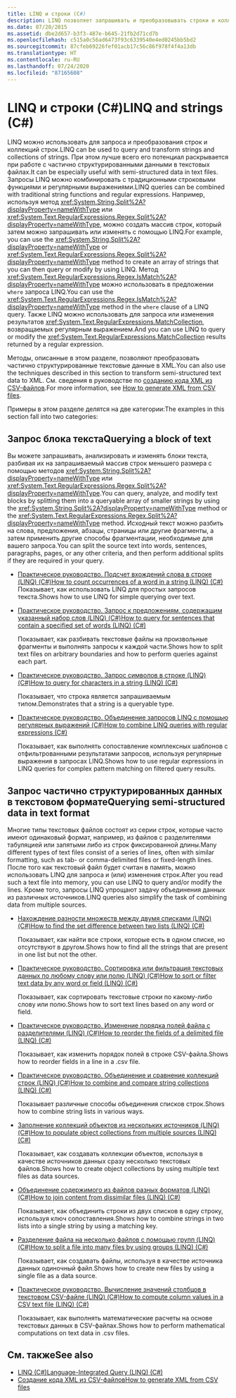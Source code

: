 ```yaml
---
title: LINQ и строки (C#)
description: LINQ позволяет запрашивать и преобразовывать строки и коллекции строк. Запросы LINQ можно комбинировать с традиционными строковыми функциями и регулярными выражениями C#.
ms.date: 07/20/2015
ms.assetid: dbe2d657-b3f3-487e-b645-21fb2d71cd7b
ms.openlocfilehash: c515a0c56ad6473f93c6339540e4ed0245bb5bd2
ms.sourcegitcommit: 87cfeb69226fef01acb17c56c86f978f4f4a13db
ms.translationtype: HT
ms.contentlocale: ru-RU
ms.lasthandoff: 07/24/2020
ms.locfileid: "87165608"
---
```

# <a name="linq-and-strings-c"></a><span data-ttu-id="51b4b-104">LINQ и строки (C#)</span><span class="sxs-lookup"><span data-stu-id="51b4b-104">LINQ and strings (C#)</span></span>

<span data-ttu-id="51b4b-105">LINQ можно использовать для запроса и преобразования строк и коллекций строк.</span><span class="sxs-lookup"><span data-stu-id="51b4b-105">LINQ can be used to query and transform strings and collections of strings.</span></span> <span data-ttu-id="51b4b-106">При этом лучше всего его потенциал раскрывается при работе с частично структурированными данными в текстовых файлах.</span><span class="sxs-lookup"><span data-stu-id="51b4b-106">It can be especially useful with semi-structured data in text files.</span></span> <span data-ttu-id="51b4b-107">Запросы LINQ можно комбинировать с традиционными строковыми функциями и регулярными выражениями.</span><span class="sxs-lookup"><span data-stu-id="51b4b-107">LINQ queries can be combined with traditional string functions and regular expressions.</span></span> <span data-ttu-id="51b4b-108">Например, используя метод <xref:System.String.Split%2A?displayProperty=nameWithType> или <xref:System.Text.RegularExpressions.Regex.Split%2A?displayProperty=nameWithType>, можно создать массив строк, который затем можно запрашивать или изменять с помощью LINQ.</span><span class="sxs-lookup"><span data-stu-id="51b4b-108">For example, you can use the <xref:System.String.Split%2A?displayProperty=nameWithType> or <xref:System.Text.RegularExpressions.Regex.Split%2A?displayProperty=nameWithType> method to create an array of strings that you can then query or modify by using LINQ.</span></span> <span data-ttu-id="51b4b-109">Метод <xref:System.Text.RegularExpressions.Regex.IsMatch%2A?displayProperty=nameWithType> можно использовать в предложении `where` запроса LINQ.</span><span class="sxs-lookup"><span data-stu-id="51b4b-109">You can use the <xref:System.Text.RegularExpressions.Regex.IsMatch%2A?displayProperty=nameWithType> method in the `where` clause of a LINQ query.</span></span> <span data-ttu-id="51b4b-110">Также LINQ можно использовать для запроса или изменения результатов <xref:System.Text.RegularExpressions.MatchCollection>, возвращаемых регулярным выражением.</span><span class="sxs-lookup"><span data-stu-id="51b4b-110">And you can use LINQ to query or modify the <xref:System.Text.RegularExpressions.MatchCollection> results returned by a regular expression.</span></span>

<span data-ttu-id="51b4b-111">Методы, описанные в этом разделе, позволяют преобразовать частично структурированные текстовые данные в XML.</span><span class="sxs-lookup"><span data-stu-id="51b4b-111">You can also use the techniques described in this section to transform semi-structured text data to XML.</span></span> <span data-ttu-id="51b4b-112">См. сведения в руководстве по [созданию кода XML из CSV-файлов](how-to-generate-xml-from-csv-files.md).</span><span class="sxs-lookup"><span data-stu-id="51b4b-112">For more information, see [How to generate XML from CSV files](how-to-generate-xml-from-csv-files.md).</span></span>

<span data-ttu-id="51b4b-113">Примеры в этом разделе делятся на две категории:</span><span class="sxs-lookup"><span data-stu-id="51b4b-113">The examples in this section fall into two categories:</span></span>

## <a name="querying-a-block-of-text"></a><span data-ttu-id="51b4b-114">Запрос блока текста</span><span class="sxs-lookup"><span data-stu-id="51b4b-114">Querying a block of text</span></span>

<span data-ttu-id="51b4b-115">Вы можете запрашивать, анализировать и изменять блоки текста, разбивая их на запрашиваемый массив строк меньшего размера с помощью методов <xref:System.String.Split%2A?displayProperty=nameWithType> или <xref:System.Text.RegularExpressions.Regex.Split%2A?displayProperty=nameWithType>.</span><span class="sxs-lookup"><span data-stu-id="51b4b-115">You can query, analyze, and modify text blocks by splitting them into a queryable array of smaller strings by using the <xref:System.String.Split%2A?displayProperty=nameWithType> method or the <xref:System.Text.RegularExpressions.Regex.Split%2A?displayProperty=nameWithType> method.</span></span> <span data-ttu-id="51b4b-116">Исходный текст можно разбить на слова, предложения, абзацы, страницы или другие фрагменты, а затем применить другие способы фрагментации, необходимые для вашего запроса.</span><span class="sxs-lookup"><span data-stu-id="51b4b-116">You can split the source text into words, sentences, paragraphs, pages, or any other criteria, and then perform additional splits if they are required in your query.</span></span>

- [<span data-ttu-id="51b4b-117">Практическое руководство. Подсчет вхождений слова в строке (LINQ) (C#)</span><span class="sxs-lookup"><span data-stu-id="51b4b-117">How to count occurrences of a word in a string (LINQ) (C#)</span></span>](how-to-count-occurrences-of-a-word-in-a-string-linq.md)  
  <span data-ttu-id="51b4b-118">Показывает, как использовать LINQ для простых запросов текста.</span><span class="sxs-lookup"><span data-stu-id="51b4b-118">Shows how to use LINQ for simple querying over text.</span></span>

- [<span data-ttu-id="51b4b-119">Практическое руководство. Запрос к предложениям, содержащим указанный набор слов (LINQ) (C#)</span><span class="sxs-lookup"><span data-stu-id="51b4b-119">How to query for sentences that contain a specified set of words (LINQ) (C#)</span></span>](how-to-query-for-sentences-that-contain-a-specified-set-of-words-linq.md)

  <span data-ttu-id="51b4b-120">Показывает, как разбивать текстовые файлы на произвольные фрагменты и выполнять запросы к каждой части.</span><span class="sxs-lookup"><span data-stu-id="51b4b-120">Shows how to split text files on arbitrary boundaries and how to perform queries against each part.</span></span>

- [<span data-ttu-id="51b4b-121">Практическое руководство. Запрос символов в строке (LINQ) (C#)</span><span class="sxs-lookup"><span data-stu-id="51b4b-121">How to query for characters in a string (LINQ) (C#)</span></span>](how-to-query-for-characters-in-a-string-linq.md)

  <span data-ttu-id="51b4b-122">Показывает, что строка является запрашиваемым типом.</span><span class="sxs-lookup"><span data-stu-id="51b4b-122">Demonstrates that a string is a queryable type.</span></span>

- [<span data-ttu-id="51b4b-123">Практическое руководство. Объединение запросов LINQ с помощью регулярных выражений (C#)</span><span class="sxs-lookup"><span data-stu-id="51b4b-123">How to combine LINQ queries with regular expressions (C#)</span></span>](how-to-combine-linq-queries-with-regular-expressions.md)

  <span data-ttu-id="51b4b-124">Показывает, как выполнять сопоставление комплексных шаблонов с отфильтрованными результатами запросов, используя регулярные выражения в запросах LINQ.</span><span class="sxs-lookup"><span data-stu-id="51b4b-124">Shows how to use regular expressions in LINQ queries for complex pattern matching on filtered query results.</span></span>

## <a name="querying-semi-structured-data-in-text-format"></a><span data-ttu-id="51b4b-125">Запрос частично структурированных данных в текстовом формате</span><span class="sxs-lookup"><span data-stu-id="51b4b-125">Querying semi-structured data in text format</span></span>

<span data-ttu-id="51b4b-126">Многие типы текстовых файлов состоят из серии строк, которые часто имеют одинаковый формат, например, из файлов с разделителями табуляцией или запятыми либо из строк фиксированной длины.</span><span class="sxs-lookup"><span data-stu-id="51b4b-126">Many different types of text files consist of a series of lines, often with similar formatting, such as tab- or comma-delimited files or fixed-length lines.</span></span> <span data-ttu-id="51b4b-127">После того как текстовый файл будет считан в память, можно использовать LINQ для запроса и (или) изменения строк.</span><span class="sxs-lookup"><span data-stu-id="51b4b-127">After you read such a text file into memory, you can use LINQ to query and/or modify the lines.</span></span> <span data-ttu-id="51b4b-128">Кроме того, запросы LINQ упрощают задачу объединения данных из различных источников.</span><span class="sxs-lookup"><span data-stu-id="51b4b-128">LINQ queries also simplify the task of combining data from multiple sources.</span></span>

- [<span data-ttu-id="51b4b-129">Нахождение разности множеств между двумя списками (LINQ) (C#)</span><span class="sxs-lookup"><span data-stu-id="51b4b-129">How to find the set difference between two lists (LINQ) (C#)</span></span>](how-to-find-the-set-difference-between-two-lists-linq.md)

  <span data-ttu-id="51b4b-130">Показывает, как найти все строки, которые есть в одном списке, но отсутствуют в другом.</span><span class="sxs-lookup"><span data-stu-id="51b4b-130">Shows how to find all the strings that are present in one list but not the other.</span></span>

- [<span data-ttu-id="51b4b-131">Практическое руководство. Сортировка или фильтрация текстовых данных по любому слову или полю (LINQ) (C#)</span><span class="sxs-lookup"><span data-stu-id="51b4b-131">How to sort or filter text data by any word or field (LINQ) (C#)</span></span>](how-to-sort-or-filter-text-data-by-any-word-or-field-linq.md)

  <span data-ttu-id="51b4b-132">Показывает, как сортировать текстовые строки по какому-либо слову или полю.</span><span class="sxs-lookup"><span data-stu-id="51b4b-132">Shows how to sort text lines based on any word or field.</span></span>

- [<span data-ttu-id="51b4b-133">Практическое руководство. Изменение порядка полей файла с разделителями (LINQ) (C#)</span><span class="sxs-lookup"><span data-stu-id="51b4b-133">How to reorder the fields of a delimited file (LINQ) (C#)</span></span>](how-to-reorder-the-fields-of-a-delimited-file-linq.md)

  <span data-ttu-id="51b4b-134">Показывает, как изменить порядок полей в строке CSV-файла.</span><span class="sxs-lookup"><span data-stu-id="51b4b-134">Shows how to reorder fields in a line in a .csv file.</span></span>

- [<span data-ttu-id="51b4b-135">Практическое руководство. Объединение и сравнение коллекций строк (LINQ) (C#)</span><span class="sxs-lookup"><span data-stu-id="51b4b-135">How to combine and compare string collections (LINQ) (C#)</span></span>](how-to-combine-and-compare-string-collections-linq.md)

  <span data-ttu-id="51b4b-136">Показывает различные способы объединения списков строк.</span><span class="sxs-lookup"><span data-stu-id="51b4b-136">Shows how to combine string lists in various ways.</span></span>

- [<span data-ttu-id="51b4b-137">Заполнение коллекций объектов из нескольких источников (LINQ) (C#)</span><span class="sxs-lookup"><span data-stu-id="51b4b-137">How to populate object collections from multiple sources (LINQ) (C#)</span></span>](how-to-populate-object-collections-from-multiple-sources-linq.md)

  <span data-ttu-id="51b4b-138">Показывает, как создавать коллекции объектов, используя в качестве источников данных сразу несколько текстовых файлов.</span><span class="sxs-lookup"><span data-stu-id="51b4b-138">Shows how to create object collections by using multiple text files as data sources.</span></span>

- [<span data-ttu-id="51b4b-139">Объединение содержимого из файлов разных форматов (LINQ) (C#)</span><span class="sxs-lookup"><span data-stu-id="51b4b-139">How to join content from dissimilar files (LINQ) (C#)</span></span>](how-to-join-content-from-dissimilar-files-linq.md)
  
  <span data-ttu-id="51b4b-140">Показывает, как объединить строки из двух списков в одну строку, используя ключ сопоставления.</span><span class="sxs-lookup"><span data-stu-id="51b4b-140">Shows how to combine strings in two lists into a single string by using a matching key.</span></span>

- [<span data-ttu-id="51b4b-141">Разделение файла на несколько файлов с помощью групп (LINQ) (C#)</span><span class="sxs-lookup"><span data-stu-id="51b4b-141">How to split a file into many files by using groups (LINQ) (C#)</span></span>](how-to-split-a-file-into-many-files-by-using-groups-linq.md)
  
  <span data-ttu-id="51b4b-142">Показывает, как создавать файлы, используя в качестве источника данных одиночный файл.</span><span class="sxs-lookup"><span data-stu-id="51b4b-142">Shows how to create new files by using a single file as a data source.</span></span>

- [<span data-ttu-id="51b4b-143">Практическое руководство. Вычисление значений столбцов в текстовом CSV-файле (LINQ) (C#)</span><span class="sxs-lookup"><span data-stu-id="51b4b-143">How to compute column values in a CSV text file (LINQ) (C#)</span></span>](how-to-compute-column-values-in-a-csv-text-file-linq.md)
  
  <span data-ttu-id="51b4b-144">Показывает, как выполнять математические расчеты на основе текстовых данных в CSV-файлах.</span><span class="sxs-lookup"><span data-stu-id="51b4b-144">Shows how to perform mathematical computations on text data in .csv files.</span></span>

## <a name="see-also"></a><span data-ttu-id="51b4b-145">См. также</span><span class="sxs-lookup"><span data-stu-id="51b4b-145">See also</span></span>

- [<span data-ttu-id="51b4b-146">LINQ (C#)</span><span class="sxs-lookup"><span data-stu-id="51b4b-146">Language-Integrated Query (LINQ) (C#)</span></span>](index.md)
- [<span data-ttu-id="51b4b-147">Создание кода XML из CSV-файлов</span><span class="sxs-lookup"><span data-stu-id="51b4b-147">How to generate XML from CSV files</span></span>](how-to-generate-xml-from-csv-files.md)
